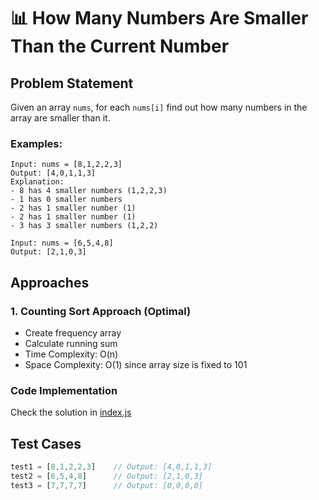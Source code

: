 # 📊 How Many Numbers Are Smaller Than the Current Number

## Problem Statement
Given an array `nums`, for each `nums[i]` find out how many numbers in the array are smaller than it.

### Examples:
```
Input: nums = [8,1,2,2,3]
Output: [4,0,1,1,3]
Explanation: 
- 8 has 4 smaller numbers (1,2,2,3)
- 1 has 0 smaller numbers
- 2 has 1 smaller number (1)
- 2 has 1 smaller number (1)
- 3 has 3 smaller numbers (1,2,2)

Input: nums = [6,5,4,8]
Output: [2,1,0,3]
```

## Approaches

### 1. Counting Sort Approach (Optimal)
- Create frequency array
- Calculate running sum
- Time Complexity: O(n)
- Space Complexity: O(1) since array size is fixed to 101

### Code Implementation
Check the solution in [index.js](./index.js)

## Test Cases
```javascript
test1 = [8,1,2,2,3]    // Output: [4,0,1,1,3]
test2 = [6,5,4,8]      // Output: [2,1,0,3]
test3 = [7,7,7,7]      // Output: [0,0,0,0]
```